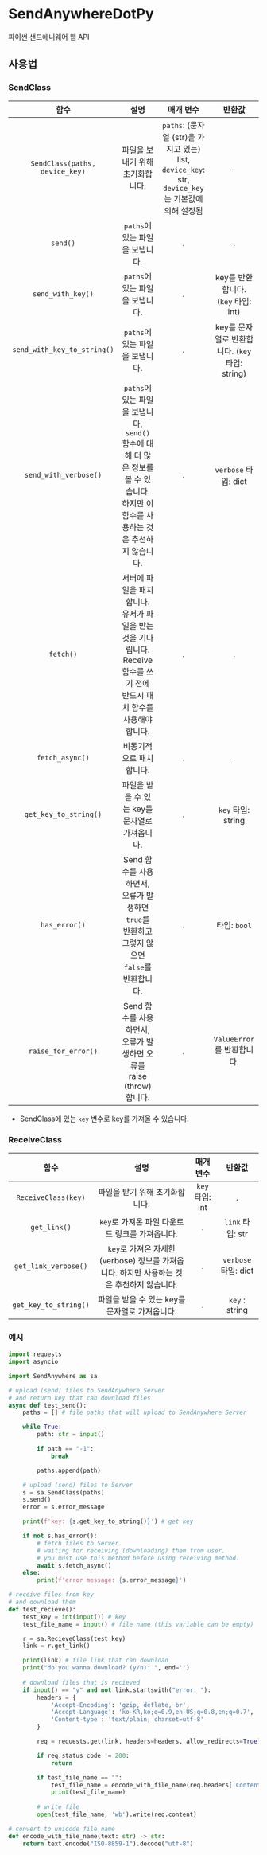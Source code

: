 # SendAnywhereDotPy
파이썬 샌드애니웨어 웹 API

## 사용법
### SendClass
|함수|설명|매개 변수|반환값|
|:---:|:---:|:---:|:---:|
|`SendClass(paths, device_key)`|파일을 보내기 위해 초기화합니다.|`paths`: (문자열 (str)을 가지고 있는) list, `device_key`: str, `device_key`는 기본값에 의해 설정됨|.|
|`send()`|`paths`에 있는 파일을 보냅니다.|.|.|
|`send_with_key()`|`paths`에 있는 파일을 보냅니다.|.|key를 반환합니다. (`key` 타입: int)|
|`send_with_key_to_string()`|`paths`에 있는 파일을 보냅니다.|.|key를 문자열로 반환합니다. (`key` 타입: string)|
|`send_with_verbose()`|`paths`에 있는 파일을 보냅니다, `send()` 함수에 대해 더 많은 정보를 볼 수 있습니다. 하지만 이 함수를 사용하는 것은 추천하지 않습니다.|.|`verbose` 타입: dict|
|`fetch()`|서버에 파일을 패치합니다. 유저가 파일을 받는 것을 기다립니다. Receive 함수를 쓰기 전에 반드시 패치 함수를 사용해야 합니다.|.|.|
|`fetch_async()`|비동기적으로 패치합니다.|.|.|
|`get_key_to_string()`|파일을 받을 수 있는 key를 문자열로 가져옵니다.|.|`key` 타입: string|
|`has_error()`|Send 함수를 사용하면서, 오류가 발생하면 `true`를 반환하고 그렇지 않으면 `false`를 반환합니다.|.|타입: `bool`|
|`raise_for_error()`|Send 함수를 사용하면서, 오류가 발생하면 오류를 raise (throw)합니다.|.|`ValueError`를 반환합니다.|

- SendClass에 있는 `key` 변수로 key를 가져올 수 있습니다.

### ReceiveClass
|함수|설명|매개 변수|반환값|
|:---:|:---:|:---:|:---:|
|`ReceiveClass(key)`|파일을 받기 위해 초기화합니다.|`key` 타입: int|.|
|`get_link()`|`key`로 가져온 파일 다운로드 링크를 가져옵니다.|.|`link` 타입: str|
|`get_link_verbose()`|`key`로 가져온 자세한 (verbose) 정보를 가져옵니다. 하지만 사용하는 것은 추천하지 않습니다.|.|`verbose` 타입: dict|
|`get_key_to_string()`|파일을 받을 수 있는 key를 문자열로 가져옵니다.|.|`key` : string|

### 예시
```python
import requests
import asyncio

import SendAnywhere as sa

# upload (send) files to SendAnywhere Server
# and return key that can download files
async def test_send():
    paths = [] # file paths that will upload to SendAnywhere Server

    while True:
        path: str = input()

        if path == "-1":
            break

        paths.append(path)

    # upload (send) files to Server
    s = sa.SendClass(paths)
    s.send()
    error = s.error_message

    print(f'key: {s.get_key_to_string()}') # get key

    if not s.has_error():
        # fetch files to Server.
        # waiting for receiving (downloading) them from user.
        # you must use this method before using receiving method.
        await s.fetch_async()
    else:
        print(f'error message: {s.error_message}')

# receive files from key
# and download them
def test_recieve():
    test_key = int(input()) # key
    test_file_name = input() # file name (this variable can be empty)

    r = sa.RecieveClass(test_key)
    link = r.get_link()

    print(link) # file link that can download
    print("do you wanna download? (y/n): ", end='')
    
    # download files that is recieved
    if input() == "y" and not link.startswith("error: "):
        headers = {
            'Accept-Encoding': 'gzip, deflate, br',
            'Accept-Language': 'ko-KR,ko;q=0.9,en-US;q=0.8,en;q=0.7',
            'Content-type': 'text/plain; charset=utf-8'
        }

        req = requests.get(link, headers=headers, allow_redirects=True)  # download

        if req.status_code != 200:
            return

        if test_file_name == "":
            test_file_name = encode_with_file_name(req.headers['Content-Disposition'].split("filename=")[1].strip('"'))
            print(test_file_name)
      
        # write file
        open(test_file_name, 'wb').write(req.content)

# convert to unicode file name
def encode_with_file_name(text: str) -> str:
    return text.encode("ISO-8859-1").decode("utf-8")
```